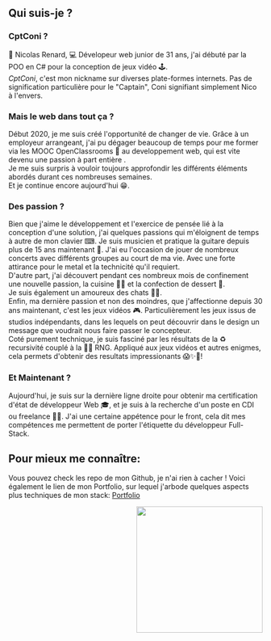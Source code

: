 ## Qui suis-je ?
### CptConi ?
🦊 Nicolas Renard, 💻 Dévelopeur web junior de 31 ans, j'ai débuté par la POO en C# pour la conception de jeux vidéo 🕹.     
*CptConi*, c'est mon nickname sur diverses plate-formes internets. Pas de signification particulière pour le "Captain", Coni signifiant simplement Nico à l'envers.

### Mais le web dans tout ça ?
Début 2020, je me suis créé l'opportunité de changer de vie. Grâce à un employeur arrangeant, j'ai pu dégager beaucoup de temps pour me former via les MOOC OpenClassrooms 🧠 au developpement web, qui est vite devenu une passion à part entière .     
Je me suis surpris à vouloir toujours approfondir les différents éléments abordés durant ces nombreuses semaines.     
Et je continue encore aujourd'hui 😁.     

### Des passion ?
Bien que j'aime le développement et l'exercice de pensée lié à la conception d'une solution, j'ai quelques passions qui m'éloignent de temps à autre de mon clavier ⌨.  Je suis musicien et pratique la guitare depuis plus de 15 ans maintenant 🎸. J'ai eu l'occasion de jouer de nombreux concerts avec différents groupes au court de ma vie. Avec une forte attirance pour le metal et la technicité qu'il requiert.  
D'autre part, j'ai découvert pendant ces nombreux mois de confinement une nouvelle passion, la cuisine 👨‍🍳 et la confection de dessert 🍰.   
  Je suis également un amoureux des chats 🐱‍👤.    
Enfin, ma dernière passion et non des moindres, que j'affectionne depuis 30 ans maintenant, c'est les jeux vidéos 🎮. Particulièrement les jeux issus de studios indépendants, dans les lequels on peut découvrir dans le design un message que voudrait nous faire passer le concepteur.   
Coté purement technique, je suis fasciné par les résultats de la ♻ recursivité couplé à la 🎲🌱 RNG. Appliqué aux jeux vidéos et autres enigmes, cela permets d'obtenir des resultats impressionants 😱✨🤯!

### Et Maintenant ?
Aujourd'hui, je suis sur la dernière ligne droite pour obtenir ma certification d'état de développeur Web 🎓, et je suis à la recherche d'un poste en CDI ou freelance 👨‍💼.
J'ai une certaine appétence pour le front, cela dit mes compétences me permettent de porter l'étiquette du développeur Full-Stack.


## Pour mieux me connaître:
Vous pouvez check les repo de mon Github, je n'ai rien à cacher !
Voici également le lien de mon Portfolio, sur lequel j'arbode quelques aspects plus techniques de mon stack: [Portfolio](https://portfolio.cptconi.vercel.app/)

<img align='right' src="https://media.giphy.com/media/SScTyz7dQ0Gf7c9dZ9/giphy.gif" width="250px">

